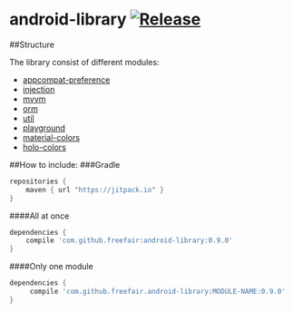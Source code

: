android-library [![Release](https://img.shields.io/github/release/freefair/android-library.svg?label=JitPack)](https://jitpack.io/#freefair/android-library)
===============
##Structure

The library consist of different modules:
- [appcompat-preference](appcompat-preference)
- [injection](injection)
- [mvvm](mvvm)
- [orm](orm)
- [util](util)
- [playground](playground)
- [material-colors](material-colors)
- [holo-colors](holo-colors)

##How to include:
###Gradle
```gradle
repositories {
    maven { url "https://jitpack.io" }
}
```
####All at once
```gradle
dependencies {
    compile 'com.github.freefair:android-library:0.9.0'
}
```
####Only one module
```gradle
dependencies {
     compile 'com.github.freefair.android-library:MODULE-NAME:0.9.0'
}
```
